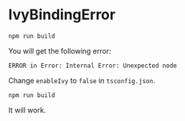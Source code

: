 # IvyBindingError

`npm run build`

You will get the following error:

```
ERROR in Error: Internal Error: Unexpected node
```

Change `enableIvy` to `false` in `tsconfig.json`.

`npm run build`

It will work.
